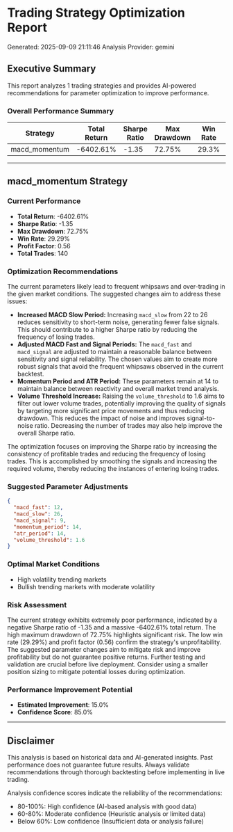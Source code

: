 
# Trading Strategy Optimization Report
Generated: 2025-09-09 21:11:46
Analysis Provider: gemini 

## Executive Summary

This report analyzes 1 trading strategies and provides AI-powered 
recommendations for parameter optimization to improve performance.

### Overall Performance Summary

| Strategy | Total Return | Sharpe Ratio | Max Drawdown | Win Rate | Improvement Potential |
|----------|-------------|--------------|--------------|----------|---------------------|
| macd_momentum | -6402.61% | -1.35 | 72.75% | 29.3% | 15.0% |

---

## macd_momentum Strategy

### Current Performance
- **Total Return**: -6402.61%
- **Sharpe Ratio**: -1.35
- **Max Drawdown**: 72.75%
- **Win Rate**: 29.29%
- **Profit Factor**: 0.56
- **Total Trades**: 140

### Optimization Recommendations

The current parameters likely lead to frequent whipsaws and over-trading in the given market conditions.  The suggested changes aim to address these issues:

* **Increased MACD Slow Period:** Increasing `macd_slow` from 22 to 26 reduces sensitivity to short-term noise, generating fewer false signals. This should contribute to a higher Sharpe ratio by reducing the frequency of losing trades. 
* **Adjusted MACD Fast and Signal Periods:**  The `macd_fast` and `macd_signal` are adjusted to maintain a reasonable balance between sensitivity and signal reliability. The chosen values aim to create more robust signals that avoid the frequent whipsaws observed in the current backtest. 
* **Momentum Period and ATR Period:** These parameters remain at 14 to maintain balance between reactivity and overall market trend analysis. 
* **Volume Threshold Increase:** Raising the `volume_threshold` to 1.6 aims to filter out lower volume trades, potentially improving the quality of signals by targeting more significant price movements and thus reducing drawdown. This reduces the impact of noise and improves signal-to-noise ratio.  Decreasing the number of trades may also help improve the overall Sharpe ratio.

The optimization focuses on improving the Sharpe ratio by increasing the consistency of profitable trades and reducing the frequency of losing trades. This is accomplished by smoothing the signals and increasing the required volume, thereby reducing the instances of entering losing trades.

### Suggested Parameter Adjustments

```json
{
  "macd_fast": 12,
  "macd_slow": 26,
  "macd_signal": 9,
  "momentum_period": 14,
  "atr_period": 14,
  "volume_threshold": 1.6
}
```

### Optimal Market Conditions
- High volatility trending markets
- Bullish trending markets with moderate volatility

### Risk Assessment
The current strategy exhibits extremely poor performance, indicated by a negative Sharpe ratio of -1.35 and a massive -6402.61% total return. The high maximum drawdown of 72.75% highlights significant risk.  The low win rate (29.29%) and profit factor (0.56) confirm the strategy's unprofitability.  The suggested parameter changes aim to mitigate risk and improve profitability but do not guarantee positive returns.  Further testing and validation are crucial before live deployment.  Consider using a smaller position sizing to mitigate potential losses during optimization.

### Performance Improvement Potential
- **Estimated Improvement**: 15.0%
- **Confidence Score**: 85.0%

---

## Disclaimer

This analysis is based on historical data and AI-generated insights. 
Past performance does not guarantee future results. Always validate recommendations through 
thorough backtesting before implementing in live trading.

Analysis confidence scores indicate the reliability of the recommendations:
- 80-100%: High confidence (AI-based analysis with good data)
- 60-80%: Moderate confidence (Heuristic analysis or limited data)  
- Below 60%: Low confidence (Insufficient data or analysis failure)
